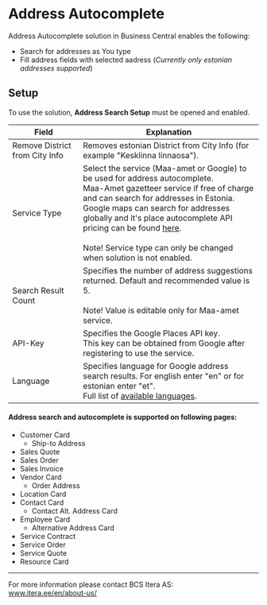 # Address Autocomplete
Address Autocomplete solution in Business Central enables the following: 
- Search for addresses as You type
- Fill address fields with selected aadress (_Currently only estonian addresses supported_)


## Setup
To use the solution, **Address Search Setup** must be opened and enabled.
  
  
|Field|Explanation|
|---|---| 
| Remove District from City Info | Removes estonian District from City Info (for example "Kesklinna linnaosa"). |
| Service Type | Select the service (Maa-amet or Google) to be used for address autocomplete.<br>Maa-Amet gazetteer service if free of charge and can search for addresses in Estonia.<br>Google maps can search for addresses globally and it's place autocomplete API pricing can be found <a href="https://mapsplatform.google.com/pricing/" target="_blank">here</a>.<br><br>Note! Service type can only be changed when solution is not enabled. |
| Search Result Count | Specifies the number of address suggestions returned. Default and recommended value is 5. <br><br>Note! Value is editable only for Maa-amet service. |
| API-Key | Specifies the Google Places API key.<br>This key can be obtained from Google after registering to use the service. |
| Language | Specifies language for Google address search results. For english enter "en" or for estonian enter "et".<br>Full list of <a href="https://developers.google.com/maps/faq#languagesupport" target="_blank">available languages</a>.|
  
  
#### Address search and autocomplete is supported on following pages:
- Customer Card
  - Ship-to Address
- Sales Quote
- Sales Order
- Sales Invoice
- Vendor Card
  - Order Address
- Location Card
- Contact Card
  - Contact Alt. Address Card
- Employee Card
  - Alternative Address Card
- Service Contract
- Service Order
- Service Quote
- Resource Card
  
  
---

For more information please contact BCS Itera AS:  
<a href="https://www.itera.ee/en/about-us/" target="_blank">www.itera.ee/en/about-us/</a>
